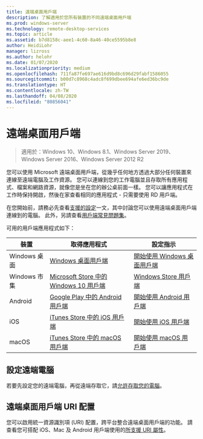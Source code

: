 ```yaml
---
title: 遠端桌面用戶端
description: 了解適用於您所有裝置的不同遠端桌面用戶端
ms.prod: windows-server
ms.technology: remote-desktop-services
ms.topic: article
ms.assetid: b7d8158c-aee1-4c60-8a46-40ce5595b8e8
author: HeidiLohr
manager: lizross
ms.author: helohr
ms.date: 01/07/2020
ms.localizationpriority: medium
ms.openlocfilehash: 711fa87fe697ae616d9bd8c696d29fabf1586055
ms.sourcegitcommit: b00d7c8968c4adc8f699dbee694afe6ed36bc9de
ms.translationtype: HT
ms.contentlocale: zh-TW
ms.lasthandoff: 04/08/2020
ms.locfileid: "80856041"
---
```

# <a name="remote-desktop-clients"></a>遠端桌面用戶端

>適用於：Windows 10、Windows 8.1、Windows Server 2019、Windows Server 2016、Windows Server 2012 R2

您可以使用 Microsoft 遠端桌面用戶端，從幾乎任何地方透過大部分任何裝置來連線至遠端電腦及工作資源。 您可以連線到您的工作電腦並且存取所有應用程式、檔案和網路資源，就像您是坐在您的辦公桌前面一樣。 您可以讓應用程式在工作時保持開啟，然後在家查看相同的應用程式 - 只需要使用 RD 用戶端。

在您開始前，請務必先查看[支援的設定](remote-desktop-supported-config.md)一文，其中討論您可以使用遠端桌面用戶端連線到的電腦。 此外，另請查看[用戶端常見問題集](remote-desktop-client-faq.md)。

可用的用戶端應用程式如下：

| 裝置          | 取得應用程式                                                                                                  | 設定指示                                                                |
|-----------------|-----------------------------------------------------------------------------------------------------------------|-----------------------------------------------------------------------------------|
| Windows 桌面 | [Windows 桌面用戶端](windowsdesktop.md#install-the-client)                                               | [開始使用 Windows 桌面用戶端](windowsdesktop.md) |
| Windows 市集   | [Microsoft Store 中的 Windows 10 用戶端](https://go.microsoft.com/fwlink/?LinkID=616709)                   | [ Windows Store 用戶端](windows.md)          |
| Android         | [Google Play 中的 Android 用戶端](https://play.google.com/store/apps/details?id=com.microsoft.rdc.android)     | [開始使用 Android 用戶端](remote-desktop-android.md) |
| iOS             | [iTunes Store 中的 iOS 用戶端](https://itunes.apple.com/app/microsoft-remote-desktop/id714464092?mt=8)     | [開始使用 iOS 用戶端](remote-desktop-ios.md)         |
| macOS           | [iTunes Store 中的 macOS 用戶端](https://itunes.apple.com/app/microsoft-remote-desktop/id1295203466?mt=12) | [開始使用 macOS 用戶端](remote-desktop-mac.md)       |

## <a name="configuring-the-remote-pc"></a>設定遠端電腦

若要先設定您的遠端電腦，再從遠端存取它，請[允許存取您的電腦](remote-desktop-allow-access.md)。

## <a name="remote-desktop-client-uri-scheme"></a>遠端桌面用戶端 URI 配置

您可以啟用統一資源識別項 (URI) 配置，跨平台整合遠端桌面用戶端的功能。 請查看您可搭配 iOS、Mac 及 Android 用戶端使用的[所支援 URI 屬性](remote-desktop-uri.md)。
